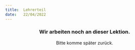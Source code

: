 ```yaml
---
title:  Lehrerteil
date:   22/04/2022
---
```


### <center>Wir arbeiten noch an dieser Lektion.</center>
<center>Bitte komme später zurück.</center>